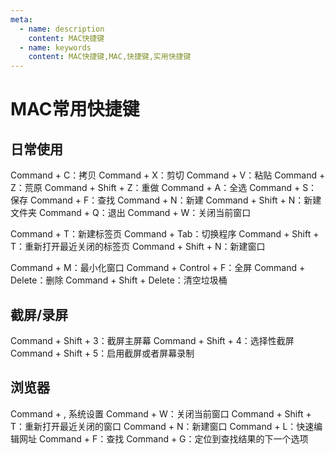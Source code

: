 ```yaml
---
meta:
  - name: description
    content: MAC快捷键
  - name: keywords
    content: MAC快捷键,MAC,快捷键,实用快捷键
---
```


# MAC常用快捷键

## 日常使用

Command + C：拷贝
Command + X：剪切
Command + V：粘贴
Command + Z：荒原
Command + Shift + Z：重做
Command + A：全选
Command + S：保存
Command + F：查找
Command + N：新建
Command + Shift + N：新建文件夹
Command + Q：退出
Command + W：关闭当前窗口

Command + T：新建标签页
Command + Tab：切换程序
Command + Shift + T：重新打开最近关闭的标签页
Command + Shift + N：新建窗口

Command + M：最小化窗口
Command + Control + F：全屏
Command + Delete：删除
Command + Shift + Delete：清空垃圾桶

## 截屏/录屏

Command + Shift + 3：截屏主屏幕
Command + Shift + 4：选择性截屏
Command + Shift + 5：启用截屏或者屏幕录制

## 浏览器

Command + , 系统设置
Command + W：关闭当前窗口
Command + Shift + T：重新打开最近关闭的窗口
Command + N：新建窗口
Command + L：快速编辑网址
Command + F：查找
Command + G：定位到查找结果的下一个选项
